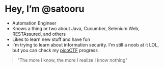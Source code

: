 # Hey, I’m @satooru
- Automation Engineer
- Knows a thing or two about Java, Cucumber, Selenium Web, RESTAssured, and others
- Likes to learn new stuff and have fun
- I'm trying to learn about information security. I'm still a noob at it LOL, but you can check my [picoCTF](https://github.com/satooru/picoCTF) progress

> "The more I know, the more I realize I know nothing"

<!---
satooru/satooru is a ✨ special ✨ repository because its `README.md` (this file) appears on your GitHub profile.
You can click the Preview link to take a look at your changes.
--->
